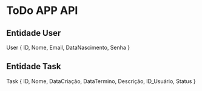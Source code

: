 


<h1>ToDo APP API</h1>

<h2>Entidade User</h2>

User { ID,
          Nome,
          Email,
          DataNascimento,
          Senha }

<h2>Entidade Task</h2>


Task { ID,
         Nome,
         DataCriação,
         DataTermino,
         Descrição,
         ID_Usuário,
         Status }
